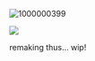 ![1000000399](https://github.com/user-attachments/assets/a692c1a5-9e5b-4570-a1a2-f3552ca24f8f)

![](https://komarev.com/ghpvc/?username=pixelbrickz&color=77c5eb&label=ALLIES!)

remaking thus... wip!
